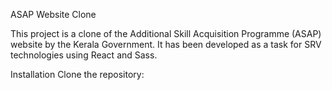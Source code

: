 ASAP Website Clone

This project is a clone of the Additional Skill Acquisition Programme (ASAP) website by the Kerala Government. It has been developed as a task for SRV technologies using React and Sass.

Installation
Clone the repository:
